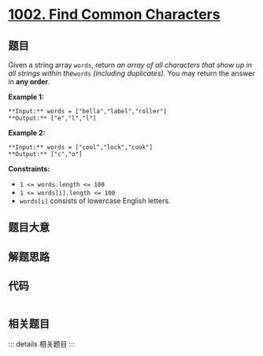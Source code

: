 # [1002. Find Common Characters](https://leetcode.com/problems/find-common-characters)

## 题目

Given a string array `words`, return _an array of all characters that show up
in all strings within the_`words` _(including duplicates)_. You may return the
answer in **any order**.



**Example 1:**

    
    
    **Input:** words = ["bella","label","roller"]
    **Output:** ["e","l","l"]
    

**Example 2:**

    
    
    **Input:** words = ["cool","lock","cook"]
    **Output:** ["c","o"]
    



**Constraints:**

  * `1 <= words.length <= 100`
  * `1 <= words[i].length <= 100`
  * `words[i]` consists of lowercase English letters.


## 题目大意

## 解题思路

## 代码

```javascript

```

## 相关题目

::: details 相关题目
:::
